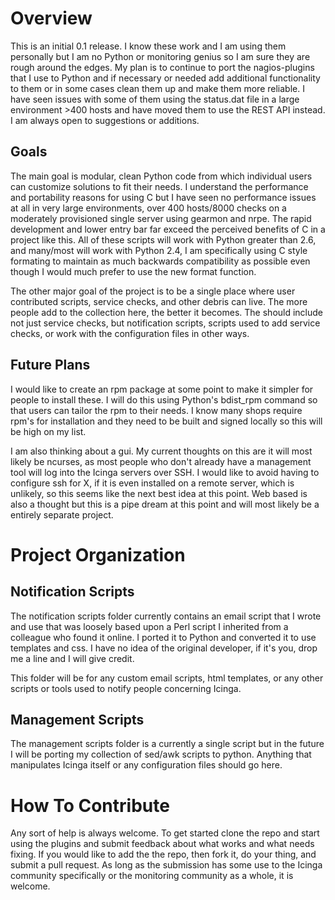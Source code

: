 Overview
========

This is an initial 0.1 release.  I know these work and I am using them personally but I am no Python or monitoring genius so I am sure they are rough around the edges.  My plan is to continue to port the nagios-plugins that I use to Python and if necessary or needed add additional functionality to them or in some cases clean them up and make them more reliable.  I have seen issues with some of them using the status.dat file in a large environment >400 hosts and have moved them to use the REST API instead.  I am always open to suggestions or additions.

Goals
-----

The main goal is modular, clean Python code from which individual users can customize solutions to fit their needs.  I understand the performance and portability reasons for using C but I have seen no performance issues at all in very large environments, over 400 hosts/8000 checks on a moderately provisioned single server using gearmon and nrpe.  The rapid development and lower entry bar far exceed the perceived benefits of C in a project like this.  All of these scripts will work with Python greater than 2.6, and many/most will work with Python 2.4, I am specifically using C style formating to maintain as much backwards compatibility as possible even though I would much prefer to use the new format function.

The other major goal of the project is to be a single place where user contributed scripts, service checks, and other debris can live.  The more people add to the collection here, the better it becomes.  The should include not just service checks, but notification scripts, scripts used to add service checks, or work with the configuration files in other ways.

Future Plans
------------

I would like to create an rpm package at some point to make it simpler for people to install these.  I will do this using Python's bdist_rpm command so that users can tailor the rpm to their needs.  I know many shops require rpm's for installation and they need to be built and signed locally so this will be high on my list.

I am also thinking about a gui.  My current thoughts on this are it will most likely be ncurses, as most people who don't already have a management tool will log into the Icinga servers over SSH.  I would like to avoid having to configure ssh for X, if it is even installed on a remote server, which is unlikely, so this seems like the next best idea at this point.  Web based is also a thought but this is a pipe dream at this point and will most likely be a entirely separate project.

Project Organization
====================

Notification Scripts
--------------------

The notification scripts folder currently contains an email script that I wrote and use that was loosely based upon a Perl script I inherited from a colleague who found it online.  I ported it to Python and converted it to use templates and css.  I have no idea of the original developer, if it's you, drop me a line and I will give credit.

This folder will be for any custom email scripts, html templates, or any other scripts or tools used to notify people concerning Icinga.

Management Scripts
------------------

The management scripts folder is a currently a single script but in the future I will be porting my collection of sed/awk scripts to python.  Anything that manipulates Icinga itself or any configuration files should go here.

How To Contribute
=================

Any sort of help is always welcome.  To get started clone the repo and start using the plugins and submit feedback about what works and what needs fixing.  If you would like to add the the repo, then fork it, do your thing, and submit a pull request.  As long as the submission has some use to the Icinga community specifically or the monitoring community as a whole, it is welcome.

